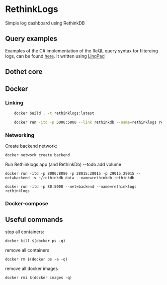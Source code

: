 # RethinkLogs
Simple log dashboard using RethinkDB

## Query examples
Examples of the C# implementation of the ReQL query syntax for filtereing logs, can be found [here](query-samples). It written using [LinqPad](https://www.linqpad.net/)

## Dothet core

## Docker


### Linking

```bash
    docker build . -t rethinklogs:latest
```

```bash
    docker run -itd -p 5000:5000 --link rethinkdb --name=rethinklogs rethinklogs
```

### Networking

Create backend network:

```docker network create backend```

Run Rethinklogs app (and RethinkDb) --todo add volume

```docker run -itd -p 8080:8080 -p 28015:28015 -p 29015:29015 --net=backend -v ~/rethinkdb_data --name=rethinkdb rethinkdb```

```docker run -itd -p 80:5000 --net=backend --name=rethinklogs rethinklogs```



### Docker-compose



## Useful commands

stop all containers:

```docker kill $(docker ps -q)```

remove all containers

```docker rm $(docker ps -a -q)```

remove all docker images

```docker rmi $(docker images -q)```
